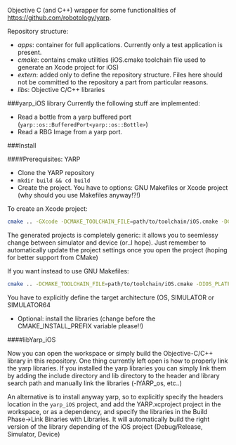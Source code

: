 Objective C (and C++) wrapper for some functionalities of https://github.com/robotology/yarp.

Repository structure:

- *apps*: container for full applications. Currently only a test application is present.
- *cmake*: contains cmake utilities (iOS.cmake toolchain file used to generate an Xcode project for iOS)
- *extern*: added only to define the repository structure. Files here should not be committed to the repository a part from particular reasons.
- *libs*: Objective C/C++ libraries

###yarp_iOS library
Currently the following stuff are implemented:

- Read a bottle from a yarp buffered port (`yarp::os::BufferedPort<yarp::os::Bottle>`)
- Read a RBG Image from a yarp port.

###Install

####Prerequisites: YARP

- Clone the YARP repository
- `mkdir build && cd build`
- Create the project. You have to options: GNU Makefiles or Xcode project (why should you use Makefiles anyway!?!)

To create an Xcode project: 
```bash 
cmake .. -GXcode -DCMAKE_TOOLCHAIN_FILE=path/to/toolchain/iOS.cmake -DCREATE_LIB_MATH:BOOL=NO -DSKIP_ACE:BOOL=YES -DCREATE_SHARED_LIBRARY:BOOL=NO -DCREATE_YARPDATADUMPER:BOOL=NO -DCREATE_YARPMANAGER_CONSOLE:BOOL=NO -DYARP_COMPILE_EXECUTABLES:BOOL=NO
````

The generated projects is completely generic: it allows you to seemlessy change between simulator and device (or..I hope). Just remember to automatically update the project settings once you open the project (hoping for better support from CMake)

If you want instead to use GNU Makefiles: 
```bash
cmake .. -DCMAKE_TOOLCHAIN_FILE=path/to/toolchain/iOS.cmake -DIOS_PLATFORM=SIMULATOR64 | SIMULATOR | OS -DCREATE_LIB_MATH:BOOL=NO -DSKIP_ACE:BOOL=YES -DCREATE_SHARED_LIBRARY:BOOL=NO -DCREATE_YARPDATADUMPER:BOOL=NO -DCREATE_YARPMANAGER_CONSOLE:BOOL=NO -DYARP_COMPILE_EXECUTABLES:BOOL=NO
``` 
You have to explicitly define the target architecture (OS, SIMULATOR or SIMULATOR64

- Optional: install the libraries (change before the CMAKE_INSTALL_PREFIX variable please!!)

####libYarp_iOS

Now you can open the workspace or simply build the Objective-C/C++ library in this repository. One thing currently left open is how to properly link the yarp libraries. If you installed the yarp libraries you can simply link them by adding the include directory and lib directory to the header and library search path and manually link the libraries (-lYARP_os, etc..)

An alternative is to install anyway yarp, so to explicitly specify the headers location in the `yarp_iOS` project, and add the YARP.xcproject project in the workspace, or as a dependency, and specify the libraries in the Build Phase->Link Binaries with Libraries. It will automatically build the right version of the library depending of the iOS project (Debug/Release, Simulator, Device)
